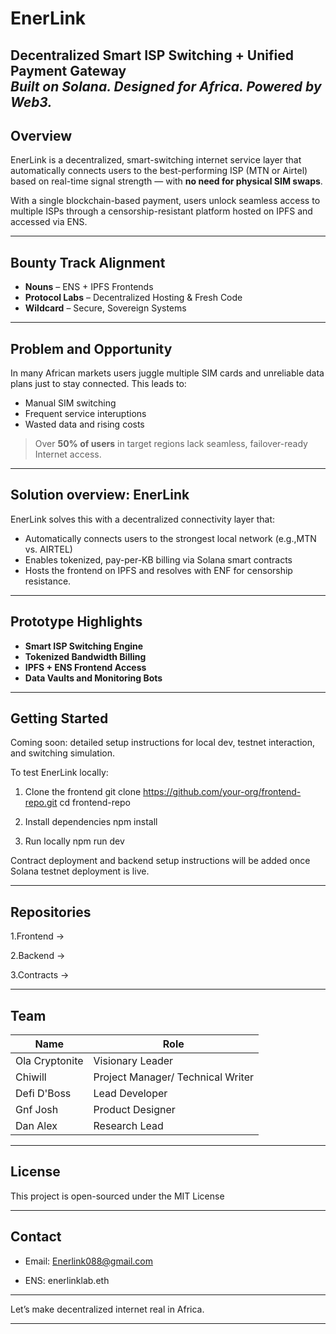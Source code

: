 # EnerLink

**Decentralized Smart ISP Switching + Unified Payment Gateway**  
*Built on Solana. Designed for Africa. Powered by Web3.*
---

##  Overview

EnerLink is a decentralized, smart-switching internet service layer that automatically connects users to the best-performing ISP (MTN or Airtel) based on real-time signal strength — with **no need for physical SIM swaps**.

With a single blockchain-based payment, users unlock seamless access to multiple ISPs through a censorship-resistant platform hosted on IPFS and accessed via ENS.


---

##  Bounty Track Alignment

-  **Nouns** – ENS + IPFS Frontends  
-  **Protocol Labs** – Decentralized Hosting & Fresh Code  
-  **Wildcard** – Secure, Sovereign Systems

---

##  Problem and Opportunity 

In many African markets users juggle multiple SIM cards and unreliable data plans just to stay connected. This leads to:
- Manual SIM switching 
- Frequent service interuptions 
- Wasted data and rising costs 

> Over **50% of users** in target regions lack seamless, failover-ready Internet access.

---

##  Solution overview: EnerLink 

EnerLink solves this with a decentralized connectivity layer that:

- Automatically connects users to the strongest local network (e.g.,MTN vs. AIRTEL)
- Enables tokenized, pay-per-KB billing via Solana smart contracts
- Hosts the frontend on IPFS and resolves with ENF for censorship resistance. 

--- 

##  Prototype Highlights 

- **Smart ISP Switching Engine**
- **Tokenized Bandwidth Billing**
- **IPFS + ENS Frontend Access**
- **Data Vaults and Monitoring Bots**


---

##  Getting Started

Coming soon: detailed setup instructions for local dev, testnet interaction, and switching simulation.

To test EnerLink locally:

 1. Clone the frontend
git clone https://github.com/your-org/frontend-repo.git
cd frontend-repo

 2. Install dependencies
npm install

 3. Run locally
npm run dev

Contract deployment and backend setup instructions will be added once Solana testnet deployment is live.

---

## Repositories

1.Frontend →

2.Backend →

3.Contracts →

---

## Team

| Name               | Role           
|--------------------|------------------
| Ola Cryptonite     | Visionary Leader 
| Chiwill            | Project Manager/ Technical Writer 
| Defi D'Boss        | Lead Developer 
| Gnf Josh           | Product Designer 
| Dan Alex           | Research Lead 

---

## License

This project is open-sourced under the MIT License


---

## Contact

- Email: Enerlink088@gmail.com

- ENS: enerlinklab.eth

---

Let’s make decentralized internet real in Africa. 

---

